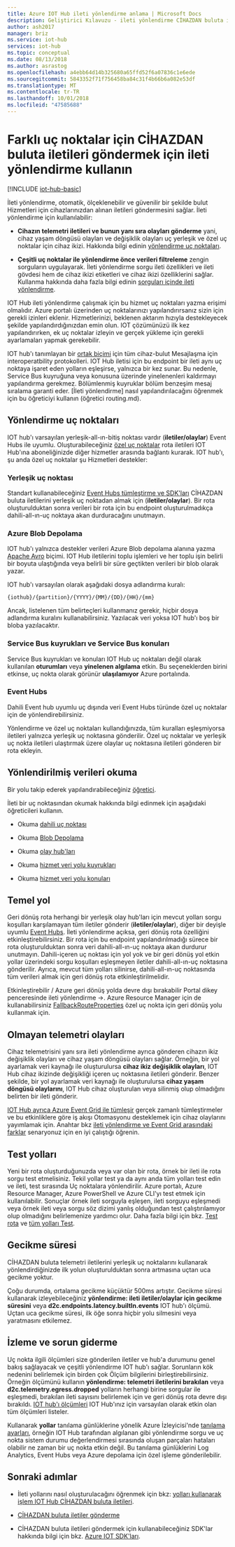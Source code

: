 ```yaml
---
title: Azure IOT Hub ileti yönlendirme anlama | Microsoft Docs
description: Geliştirici Kılavuzu - ileti yönlendirme CİHAZDAN buluta iletileri göndermeye kullanma. Telemetri hem olmayan telemetri verileri gönderme hakkında bilgi içerir.
author: ash2017
manager: briz
ms.service: iot-hub
services: iot-hub
ms.topic: conceptual
ms.date: 08/13/2018
ms.author: asrastog
ms.openlocfilehash: a4ebb64d14b325680a65ffd52f6a07836c1e6ede
ms.sourcegitcommit: 5843352f71f756458ba84c31f4b66b6a082e53df
ms.translationtype: MT
ms.contentlocale: tr-TR
ms.lasthandoff: 10/01/2018
ms.locfileid: "47585688"
---
```

# <a name="use-message-routing-to-send-device-to-cloud-messages-to-different-endpoints"></a>Farklı uç noktalar için CİHAZDAN buluta iletileri göndermek için ileti yönlendirme kullanın

[!INCLUDE [iot-hub-basic](../../includes/iot-hub-basic-partial.md)]

İleti yönlendirme, otomatik, ölçeklenebilir ve güvenilir bir şekilde bulut Hizmetleri için cihazlarınızdan alınan iletileri göndermesini sağlar. İleti yönlendirme için kullanılabilir: 

* **Cihazın telemetri iletileri ve bunun yanı sıra olayları gönderme** yani, cihaz yaşam döngüsü olayları ve değişiklik olayları uç yerleşik ve özel uç noktalar için cihaz ikizi. Hakkında bilgi edinin [yönlendirme uç noktaları](##routing-endpoints).

* **Çeşitli uç noktalar ile yönlendirme önce verileri filtreleme** zengin sorguların uygulayarak. İleti yönlendirme sorgu ileti özellikleri ve ileti gövdesi hem de cihaz ikizi etiketleri ve cihaz ikizi özelliklerini sağlar. Kullanma hakkında daha fazla bilgi edinin [sorguları içinde ileti yönlendirme](iot-hub-devguide-routing-query-syntax.md).

IOT Hub ileti yönlendirme çalışmak için bu hizmet uç noktaları yazma erişimi olmalıdır. Azure portalı üzerinden uç noktalarınızı yapılandırırsanız sizin için gerekli izinleri eklenir. Hizmetlerinizi, beklenen aktarım hızıyla destekleyecek şekilde yapılandırdığınızdan emin olun. IOT çözümünüzü ilk kez yapılandırırken, ek uç noktalar izleyin ve gerçek yükleme için gerekli ayarlamaları yapmak gerekebilir.

IOT hub'ı tanımlayan bir [ortak biçimi](iot-hub-devguide-messages-construct.md) için tüm cihaz-bulut Mesajlaşma için interoperatbility protokolleri. IOT Hub iletisi için bu endpoint bir ileti aynı uç noktaya işaret eden yolların eşleşirse, yalnızca bir kez sunar. Bu nedenle, Service Bus kuyruğuna veya konusuna üzerinde yinelenenleri kaldırmayı yapılandırma gerekmez. Bölümlenmiş kuyruklar bölüm benzeşim mesaj sıralama garanti eder. [İleti yönlendirme] nasıl yapılandırılacağını öğrenmek için bu öğreticiyi kullanın (öğretici routing.md).

## <a name="routing-endpoints"></a>Yönlendirme uç noktaları

IOT hub'ı varsayılan yerleşik-all-ın-bitiş noktası vardır (**iletiler/olaylar**) Event Hubs ile uyumlu. Oluşturabileceğiniz [özel uç noktalar](iot-hub-devguide-endpoints.md#custom-endpoints) rota iletileri IOT Hub'ına aboneliğinizde diğer hizmetler arasında bağlantı kurarak. IOT hub'ı, şu anda özel uç noktalar şu Hizmetleri destekler:

### <a name="built-in-endpoint"></a>Yerleşik uç noktası

Standart kullanabileceğiniz [Event Hubs tümleştirme ve SDK'ları](iot-hub-devguide-messages-read-builtin.md) CİHAZDAN buluta iletilerini yerleşik uç noktadan almak için (**iletiler/olaylar**). Bir rota oluşturulduktan sonra verileri bir rota için bu endpoint oluşturulmadıkça dahili-all-ın-uç noktaya akan durduracağını unutmayın.

### <a name="azure-blob-storage"></a>Azure Blob Depolama

IOT hub'ı yalnızca destekler verileri Azure Blob depolama alanına yazma [Apache Avro](http://avro.apache.org/) biçimi. IOT Hub iletilerini toplu işlemleri ve her toplu işin belirli bir boyuta ulaştığında veya belirli bir süre geçtikten verileri bir blob olarak yazar.

IOT hub'ı varsayılan olarak aşağıdaki dosya adlandırma kuralı:

```
{iothub}/{partition}/{YYYY}/{MM}/{DD}/{HH}/{mm}
```

Ancak, listelenen tüm belirteçleri kullanmanız gerekir, hiçbir dosya adlandırma kuralını kullanabilirsiniz. Yazılacak veri yoksa IOT hub'ı boş bir bloba yazılacaktır.

### <a name="service-bus-queues-and-service-bus-topics"></a>Service Bus kuyrukları ve Service Bus konuları

Service Bus kuyrukları ve konuları IOT Hub uç noktaları değil olarak kullanılan **oturumları** veya **yinelenen algılama** etkin. Bu seçeneklerden birini etkinse, uç nokta olarak görünür **ulaşılamıyor** Azure portalında.

### <a name="event-hubs"></a>Event Hubs

Dahili Event hub uyumlu uç dışında veri Event Hubs türünde özel uç noktalar için de yönlendirebilirsiniz. 

Yönlendirme ve özel uç noktaları kullandığınızda, tüm kuralları eşleşmiyorsa iletileri yalnızca yerleşik uç noktasına gönderilir. Özel uç noktalar ve yerleşik uç nokta iletileri ulaştırmak üzere olaylar uç noktasına iletileri gönderen bir rota ekleyin.

## <a name="reading-data-that-has-been-routed"></a>Yönlendirilmiş verileri okuma

Bir yolu takip ederek yapılandırabileceğiniz [öğretici](tutorial-routing.md).

İleti bir uç noktasından okumak hakkında bilgi edinmek için aşağıdaki öğreticileri kullanın.

* Okuma [dahili uç noktası](quickstart-send-telemetry-node.md)

* Okuma [Blob Depolama](../storage/blobs/storage-blob-event-quickstart.md)

* Okuma [olay hub'ları](../event-hubs/event-hubs-dotnet-standard-getstarted-send.md)

* Okuma [hizmet veri yolu kuyrukları](../service-bus-messaging/service-bus-dotnet-get-started-with-queues.md)

* Okuma [hizmet veri yolu konuları](https://docs.microsoft.com/azure/service-bus-messaging/service-bus-dotnet-how-to-use-topics-subscriptions)

## <a name="fallback-route"></a>Temel yol

Geri dönüş rota herhangi bir yerleşik olay hub'ları için mevcut yolları sorgu koşulları karşılamayan tüm iletiler gönderir (**iletiler/olaylar**), diğer bir deyişle uyumlu [Event Hubs](/azure/event-hubs/). İleti yönlendirme açıksa, geri dönüş rota özelliğini etkinleştirebilirsiniz. Bir rota için bu endpoint yapılandırılmadığı sürece bir rota oluşturulduktan sonra veri dahili-all-ın-uç noktaya akan durdurur unutmayın. Dahili-içeren uç noktası için yol yok ve bir geri dönüş yol etkin yollar üzerindeki sorgu koşulları eşleşmeyen iletiler dahili-all-ın-uç noktasına gönderilir. Ayrıca, mevcut tüm yolları silinirse, dahili-all-ın-uç noktasında tüm verileri almak için geri dönüş rota etkinleştirilmelidir. 

Etkinleştirebilir / Azure geri dönüş yolda devre dışı bırakabilir Portal dikey penceresinde ileti yönlendirme ->. Azure Resource Manager için de kullanabilirsiniz [FallbackRouteProperties](/rest/api/iothub/iothubresource/createorupdate#fallbackrouteproperties) özel uç nokta için geri dönüş yolu kullanmak için.

## <a name="non-telemetry-events"></a>Olmayan telemetri olayları

Cihaz telemetrisini yanı sıra ileti yönlendirme ayrıca gönderen cihazın ikiz değişiklik olayları ve cihaz yaşam döngüsü olayları sağlar. Örneğin, bir yol ayarlamak veri kaynağı ile oluşturulursa **cihaz ikiz değişiklik olayları**, IOT Hub cihaz ikizinde değişikliği içeren uç noktasına iletileri gönderir. Benzer şekilde, bir yol ayarlamak veri kaynağı ile oluşturulursa **cihaz yaşam döngüsü olaylarını**, IOT Hub cihaz oluşturulan veya silinmiş olup olmadığını belirten bir ileti gönderir. 

[IOT Hub ayrıca Azure Event Grid ile tümleşir](iot-hub-event-grid.md) gerçek zamanlı tümleştirmeler ve bu etkinliklere göre iş akışı Otomasyonu desteklemek için cihaz olaylarını yayımlamak için. Anahtar bkz [ileti yönlendirme ve Event Grid arasındaki farklar](iot-hub-event-grid-routing-comparison.md) senaryonuz için en iyi çalıştığı öğrenin.

## <a name="testing-routes"></a>Test yolları

Yeni bir rota oluşturduğunuzda veya var olan bir rota, örnek bir ileti ile rota sorgu test etmelisiniz. Tekil yollar test ya da aynı anda tüm yolları test edin ve ileti, test sırasında Uç noktalara yönlendirilir. Azure portalı, Azure Resource Manager, Azure PowerShell ve Azure CLI'yı test etmek için kullanılabilir. Sonuçlar örnek ileti sorguyla eşleşen, ileti sorguyu eşleşmedi veya örnek ileti veya sorgu söz dizimi yanlış olduğundan test çalıştırılamıyor olup olmadığını belirlemenize yardımcı olur. Daha fazla bilgi için bkz. [Test rota](/rest/api/iothub/iothubresource/testroute) ve [tüm yolları Test](/rest/api/iothub/iothubresource/testallroutes).

## <a name="latency"></a>Gecikme süresi

CİHAZDAN buluta telemetri iletilerini yerleşik uç noktalarını kullanarak yönlendirdiğinizde ilk yolun oluşturulduktan sonra artmasına uçtan uca gecikme yoktur.

Çoğu durumda, ortalama gecikme küçüktür 500ms artıştır. Gecikme süresi kullanarak izleyebileceğiniz **yönlendirme: ileti iletiler/olaylar için gecikme süresini** veya **d2c.endpoints.latency.builtIn.events** IOT hub'ı ölçümü. Uçtan uca gecikme süresi, ilk öğe sonra hiçbir yolu silmesini veya yaratmasını etkilemez.

## <a name="monitoring-and-troubleshooting"></a>İzleme ve sorun giderme

Uç nokta ilgili ölçümleri size gönderilen iletiler ve hub'a durumunu genel bakış sağlayacak ve çeşitli yönlendirme IOT hub'ı sağlar. Sorunların kök nedenini belirlemek için birden çok Ölçüm bilgilerini birleştirebilirsiniz. Örneğin ölçümünü kullanın **yönlendirme: telemetri iletilerini bırakılan** veya **d2c.telemetry.egress.dropped** yolların herhangi birine sorgular ile eşleşmedi, bırakılan ileti sayısını belirlemek için ve geri dönüş rota devre dışı bırakıldı. [IOT hub'ı ölçümleri](iot-hub-metrics.md) IOT Hub'ınız için varsayılan olarak etkin olan tüm ölçümleri listeler.

Kullanarak **yollar** tanılama günlüklerine yönelik Azure İzleyicisi'nde [tanılama ayarları](../iot-hub/iot-hub-monitor-resource-health.md), örneğin IOT Hub tarafından algılanan gibi yönlendirme sorgu ve uç nokta sistem durumu değerlendirmesi sırasında oluşan parçaları hataları olabilir ne zaman bir uç nokta etkin değil. Bu tanılama günlüklerini Log Analytics, Event Hubs veya Azure depolama için özel işleme gönderilebilir.

## <a name="next-steps"></a>Sonraki adımlar

* İleti yollarını nasıl oluşturulacağını öğrenmek için bkz: [yolları kullanarak işlem IOT Hub CİHAZDAN buluta iletileri](tutorial-routing.md).

* [CİHAZDAN buluta iletiler gönderme](quickstart-send-telemetry-node.md)

* CİHAZDAN buluta iletileri göndermek için kullanabileceğiniz SDK'lar hakkında bilgi için bkz. [Azure IOT SDK'ları](iot-hub-devguide-sdks.md).
